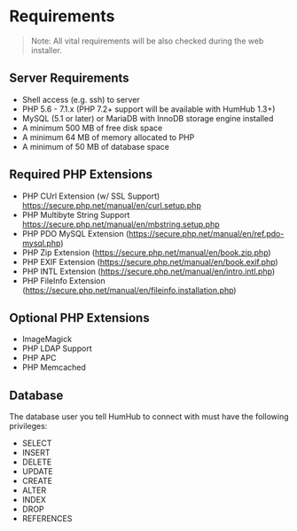 Requirements
============
> Note: All vital requirements will be also checked during the web installer.

Server Requirements
-------------------
* Shell access (e.g. ssh) to server  
* PHP 5.6 - 7.1.x  (PHP 7.2+ support will be available with HumHub 1.3+)
* MySQL (5.1 or later) or MariaDB with InnoDB storage engine installed
* A minimum 500 MB of free disk space
* A minimum 64 MB of memory allocated to PHP
* A minimum of 50 MB of database space

Required PHP Extensions
-----------------------
* PHP CUrl  Extension (w/ SSL Support) <https://secure.php.net/manual/en/curl.setup.php>
* PHP Multibyte String Support <https://secure.php.net/manual/en/mbstring.setup.php> 
* PHP PDO MySQL Extension (https://secure.php.net/manual/en/ref.pdo-mysql.php)
* PHP Zip Extension (https://secure.php.net/manual/en/book.zip.php)
* PHP EXIF Extension (https://secure.php.net/manual/en/book.exif.php)
* PHP INTL Extension (https://secure.php.net/manual/en/intro.intl.php)
* PHP FileInfo Extension (https://secure.php.net/manual/en/fileinfo.installation.php)

Optional PHP Extensions
-----------------------
* ImageMagick
* PHP LDAP Support
* PHP APC
* PHP Memcached

Database
--------
The database user you tell HumHub to connect with must have the following privileges:

- SELECT
- INSERT
- DELETE
- UPDATE
- CREATE
- ALTER
- INDEX
- DROP
- REFERENCES
